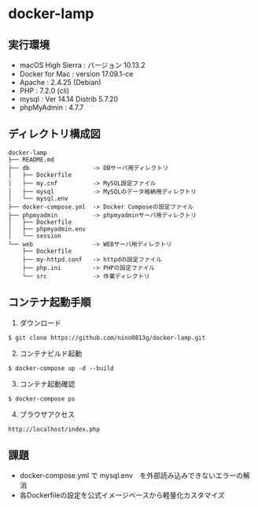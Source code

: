 # docker-lamp

## 実行環境
- macOS High Sierra : バージョン 10.13.2
- Docker for Mac : version 17.09.1-ce
- Apache : 2.4.25 (Debian)
- PHP : 7.2.0 (cli)
- mysql : Ver 14.14 Distrib 5.7.20
- phpMyAdmin : 4.7.7

## ディレクトリ構成図
```
docker-lamp
├── README.md
├── db                  -> DBサーバ用ディレクトリ
│   ├── Dockerfile      
│   ├── my.cnf          -> MySQL設定ファイル
│   ├── mysql           -> MySQLのデータ格納用ディレクトリ
│   └── mysql.env       
├── docker-compose.yml  -> Docker Composeの設定ファイル
├── phpmyadmin          -> phpmyadminサーバ用ディレクトリ
│   ├── Dockerfile
│   ├── phpmyadmin.env
│   └── session
└── web                 -> WEBサーバ用ディレクトリ
    ├── Dockerfile
    ├── my-httpd.conf   -> httpdの設定ファイル
    ├── php.ini         -> PHPの設定ファイル
    └── src             -> 作業ディレクトリ
```

## コンテナ起動手順
1. ダウンロード
```
$ git clone https://github.com/nino0813g/docker-lamp.git
```
2. コンテナビルド起動
```
$ docker-compose up -d --build
```
3. コンテナ起動確認
```
$ docker-compose ps
```
4. ブラウザアクセス
```
http://localhost/index.php
```

## 課題
- docker-compose.yml で mysql.env　を外部読み込みできないエラーの解消
- 各Dockerfileの設定を公式イメージベースから軽量化カスタマイズ
